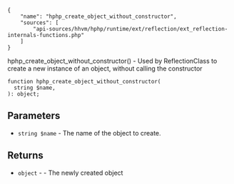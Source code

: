``` yamlmeta
{
    "name": "hphp_create_object_without_constructor",
    "sources": [
        "api-sources/hhvm/hphp/runtime/ext/reflection/ext_reflection-internals-functions.php"
    ]
}
```




hphp_create_object_without_constructor() - Used by ReflectionClass to create
a new instance of an object,
without calling the constructor




``` Hack
function hphp_create_object_without_constructor(
  string $name,
): object;
```




## Parameters




+ ` string $name ` - The name of the object to create.




## Returns




* ` object ` - - The newly created object
<!-- HHAPIDOC -->
